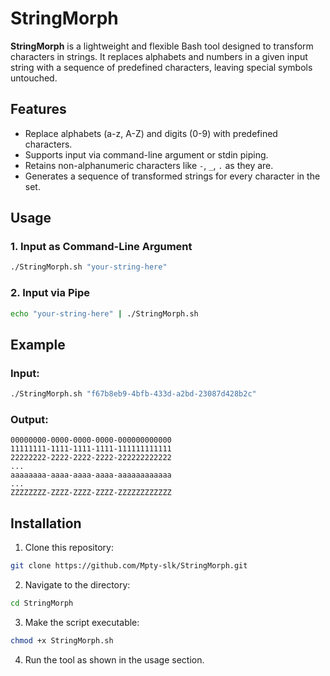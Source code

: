 # StringMorph

**StringMorph** is a lightweight and flexible Bash tool designed to transform characters in strings. It replaces alphabets and numbers in a given input string with a sequence of predefined characters, leaving special symbols untouched.

## Features

- Replace alphabets (a-z, A-Z) and digits (0-9) with predefined characters.
- Supports input via command-line argument or stdin piping.
- Retains non-alphanumeric characters like `-`, `_`, `.` as they are.
- Generates a sequence of transformed strings for every character in the set.

## Usage

### 1. Input as Command-Line Argument
```bash
./StringMorph.sh "your-string-here"
```

### 2. Input via Pipe
```bash
echo "your-string-here" | ./StringMorph.sh
```

## Example

### Input:
```bash
./StringMorph.sh "f67b8eb9-4bfb-433d-a2bd-23087d428b2c"
```

### Output:
```
00000000-0000-0000-0000-000000000000
11111111-1111-1111-1111-111111111111
22222222-2222-2222-2222-222222222222
...
aaaaaaaa-aaaa-aaaa-aaaa-aaaaaaaaaaaa
...
ZZZZZZZZ-ZZZZ-ZZZZ-ZZZZ-ZZZZZZZZZZZZ
```

## Installation

1. Clone this repository:
```bash
git clone https://github.com/Mpty-slk/StringMorph.git
```

2. Navigate to the directory:
```bash
cd StringMorph
```

3. Make the script executable:
```bash
chmod +x StringMorph.sh
```

4. Run the tool as shown in the usage section.


